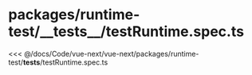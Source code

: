 # packages/runtime-test/\_\_tests\_\_/testRuntime.spec.ts

<<< @/docs/Code/vue-next/vue-next/packages/runtime-test/__tests__/testRuntime.spec.ts
